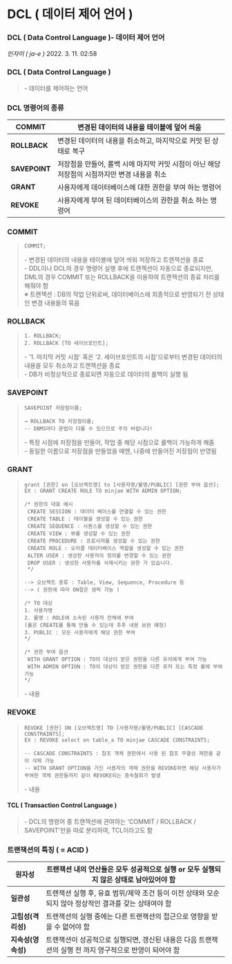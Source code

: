 # DCL ( 데이터 제어 언어 )

### DCL ( Data Control Language )- 데이터 제어 언어

_민자이 ( ja-e )_ 2022. 3. 11. 02:58

### **DCL ( Data Control Language )**

> \- 데이터를 제어하는 언어

### **DCL 명령어의 종류**&#x20;

| **COMMIT**    | 변경된 데이터의 내용을 테이블에 덮어 씌움                               |
| ------------- | ----------------------------------------------------- |
| **ROLLBACK**  | 변경된 데이터의 내용을 취소하고, 마지막으로 커밋 된 상태로 복구                  |
| **SAVEPOINT** | 저장점을 만들어, 롤백 시에 마지막 커밋 시점이 아닌 해당 저장점의 시점까지만 변경 내용을 취소 |
| **GRANT**     | 사용자에게 데이터베이스에 대한 권한을 부여 하는 명령어                        |
| **REVOKE**    | 사용자에게 부여 된 데이터베이스의 권한을 취소 하는 명령어                      |

### **COMMIT**

> ```
> COMMIT;
> ```
>
> \- 변경된 데이터의 내용을 테이블에 덮어 씌워 저장하고 트랜잭션을 종료\
> \- DDL이나 DCL의 경우 명령어 실행 후에 트랜잭션이 자동으로 종료되지만, DML의 경우 COMMIT 또는 ROLLBACK을 이용하여 트랜잭션의 종료 처리를 해줘야 함\
> ※ 트랜잭션 : DB의 작업 단위로써, 데이터베이스에 최종적으로 반영되기 전 상태인 변경 내용들의 묶음

### **ROLLBACK**

> ```
> 1. ROLLBACK;
> 2. ROLLBACK [TO 세이브포인트];
> ```
>
> \- '1. 마지막 커밋 시점' 혹은 '2. 세이브포인트의 시점'으로부터 변경된 데이터의 내용을 모두 취소하고 트랜잭션을 종료\
> \- DB가 비정상적으로 종료되면 자동으로 데이터의 롤백이 실행 됨

### **SAVEPOINT**

> ```
> SAVEPOINT 저장점이름;
>
> → ROLLBACK TO 저장점이름;
> -- DBMS마다 문법이 다를 수 있으므로 주의 바랍니다!
> ```
>
> \- 특정 시점에 저장점을 만들어, 작업 중 해당 시점으로 롤백이 가능하게 해줌\
> \- 동일한 이름으로 저장점을 만들었을 때엔, 나중에 만들어진 저장점이 반영됨

### **GRANT**

> ```
> grant [권한] on [오브젝트명] to [사용자명/롤명/PUBLIC] [권한 부여 옵션];
> EX : GRANT CREATE ROLE TO minjae WITH ADMIN OPTION;
>
> /* 권한의 대표 예시
>  CREATE SESSION : 데이터 베이스를 연결할 수 있는 권한
>  CREATE TABLE : 테이블을 생성할 수 있는 권한
>  CREATE SEQUENCE : 시퀀스를 생성할 수 있는 권한
>  CREATE VIEW : 뷰를 생성할 수 있는 권한
>  CREATE PROCEDURE : 프로시저를 생성할 수 있는 권한
>  CREATE ROLE : 오라클 데이터베이스 역할을 생성할 수 있는 권한
>  ALTER USER : 생성한 사용자의 정의를 변경할 수 있는 권한
>  DROP USER : 생성한 사용자를 삭제시키는 권한 가 있습니다.
>  */
>  
> --> 오브젝트 종류 : Table, View, Sequence, Procedure 등
> --> ( 권한에 따라 ON절은 생략 가능 )
>
> /* TO 대상
> 1. 사용자명
> 2. 롤명 : ROLE에 소속된 사용자 전체에 부여
> (롤은 CREATE를 통해 만들 수 있는데 추후 내용 보완 예정)
> 3. PUBLIC : 모든 사용자에게 해당 권한 부여
> */
>
> /* 권한 부여 옵션
>  WITH GRANT OPTION : TO의 대상이 받은 권한을 다른 유저에게 부여 가능
>  WITH ADMIN OPTION : TO의 대상이 받은 권한을 다른 유저 또는 특정 롤에 부여 가능
> */
> ```
>
> \- 내용

### **REVOKE**

> ```
> REVOKE [권한] ON [오브젝트명] TO [사용자명/롤명/PUBLIC] [CASCADE CONSTRAINTS];
> EX : REVOKE select on table_a TO minjae CASCADE CONSTRAINTS;
>
> -- CASCADE CONSTRAINTS : 참조 객체 권한에서 사용 된 참조 무결성 제한을 같이 삭제 가능
> -- WITH GRANT OPTION을 가진 사용자의 객체 권한을 REVOKE하면 해당 사용자가 부여한 객체 권한들까지 같이 REVOKE되는 종속철회가 발생
> ```
>
> \- 내용

#### **TCL ( Transaction Control Language )**

> \- DCL의 명령어 중 트랜잭션에 관여하는 'COMMIT / ROLLBACK / SAVEPOINT'만을 따로 분리하여, TCL이라고도 함

### **트랜잭션의 특징 ( = ACID )**

| **원자성**      | 트랜잭션 내의 연산들은 모두 성공적으로 실행 or 모두 실행되지 않은 상태로 남아있어야 함          |
| ------------ | ----------------------------------------------------------- |
| **일관성**      | 트랜잭션 실행 후, 유효 범위/제약 조건 등이 이전 상태와 모순되지 않아 정상적인 결과를 갖는 상태여야 함 |
| **고립성(격리성)** | 트랜잭션의 실행 중에는 다른 트랜잭션의 접근으로 영향을 받을 수 없어야 함                   |
| **지속성(영속성)** | 트랜잭션이 성공적으로 실행되면, 갱신된 내용은 다음 트랜잭션의 실행 전 까지 영구적으로 반영이 되어야 함  |
